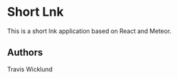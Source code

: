# Short Lnk

This is a short lnk application based on React and Meteor.

## Authors
Travis Wicklund

